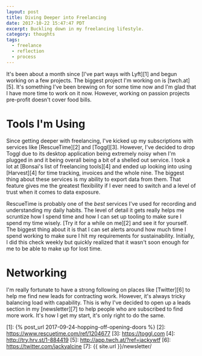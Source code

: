 ```yaml
---
layout: post
title: Diving Deeper into Freelancing
date: 2017-10-22 15:47:47 PDT
excerpt: Buckling down in my freelancing lifestyle.
category: thoughts
tags:
  - freelance
  - reflection
  - process
---
```


It's been about a month since [I've part ways with Lyft][1] and begun working on
a few projects. The biggest project I'm working on is [twch.at][5]. It's
something I've been brewing on for some time now and I'm glad that I have more
time to work on it now. However, working on passion projects pre-profit doesn't
cover food bills.

# Tools I'm Using

Since getting deeper with freelancing, I've kicked up my subscriptions with
services like [RescueTime][2] and [Toggl][3]. However, I've decided to drop
Toggl due to its desktop application being extremely noisy when I'm plugged in
and it being overall being a bit of a shelled out service. I took a lot at
[Bonsai's list of freelancing tools][4] and ended up looking into using
[Harvest][4] for time tracking, invoices and the whole nine. The biggest thing
about these services is my ability to export data from them. That feature gives
me the greatest flexibility if I ever need to switch and a level of trust when
it comes to data exposure.

RescueTime is probably one of the _best_ services I've used for recording and
understanding my daily habits. The level of detail it gets really helps me
scruntize how I spend time and how I can set up tooling to make sure I spend my
time wisely. [Try it for a while on me][2] and see it for yourself. The biggest
thing about it is that I can set alerts around how much time I spend working to
make sure I hit my requirements for sustainability. Initially, I did this check
weekly but quickly realized that it wasn't soon enough for me to be able to make
up for lost time.

# Networking

I'm really fortunate to have a strong following on places like [Twitter][6] to
help me find new leads for contracting work. However, it's always tricky
balancing load with capability. This is why I've decided to open up a leads
section in my [newsletter][7] to help people who are subscribed to find more
work. It's how I get my start, it's only right to do the same.

[1]: {% post_url 2017-09-24-hopping-off-opening-doors %}
[2]: https://www.rescuetime.com/ref/1204677
[3]: https://toggl.com
[4]: http://try.hrv.st/1-884419
[5]: http://app.twch.at/?ref=jackywtf
[6]: https://twitter.com/jackyalcine
[7]: {{ site.url }}/newsletter/
